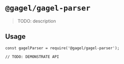 # `@gagel/gagel-parser`

> TODO: description

## Usage

```
const gagelParser = require('@gagel/gagel-parser');

// TODO: DEMONSTRATE API
```
